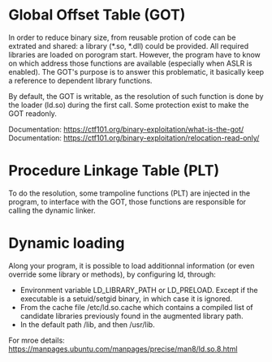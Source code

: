 # Global Offset Table (GOT)

In order to reduce binary size, from reusable protion of code can be extrated and shared: a library (*.so, *.dll) could be provided.
All required libraries are loaded on porogram start. However, the program have to know on which address those functions are available (especially when ASLR is enabled).
The GOT's purpose is to answer this problematic, it basically keep a reference to dependent library functions.

By default, the GOT is writable, as the resolution of such function is done by the loader (ld.so) during the first call.
Some protection exist to make the GOT readonly.

Documentation: https://ctf101.org/binary-exploitation/what-is-the-got/
Documentation: https://ctf101.org/binary-exploitation/relocation-read-only/

# Procedure Linkage Table (PLT)

To do the resolution, some trampoline functions (PLT) are injected in the program, to interface with the GOT, those functions are responsible for calling the dynamic linker.

# Dynamic loading

Along your program, it is possible to load additionnal information (or even override some library or methods), by configuring ld, through:
* Environment variable LD_LIBRARY_PATH or LD_PRELOAD. Except if the executable is a setuid/setgid binary, in which case it is ignored.
* From the cache file /etc/ld.so.cache which contains a compiled list of candidate libraries previously found in the augmented library path.
* In the default path /lib, and then /usr/lib.

For mroe details: https://manpages.ubuntu.com/manpages/precise/man8/ld.so.8.html
